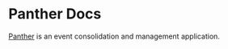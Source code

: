 # Panther Docs
[Panther](https://www.openanswers.co.uk/products/panther) is an event consolidation and management application.
